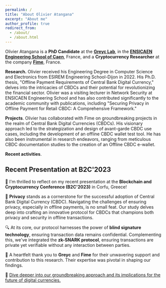 ```yaml
---
permalink: /
title: "About Olivier Atangana"
excerpt: "About me"
author_profile: true
redirect_from: 
  - /about/
  - /about.html
---
```

Olivier Atangana is a **PhD Candidate** at the [**Greyc Lab**](https://www.greyc.fr/), in the [**ENSICAEN Engineering School of Caen**](https://www.ensicaen.fr/), France, and a **Cryptocurrency Researcher** at the company [**Fime**](https://www.fime.com/fr/), France.

**Research.** 
Olivier received his Engineering Degree in Computer Science and Electronics from ESIREM Engineering School-Dijon in 2022. His Ph.D. thesis, "Offline Payment Requirements of Central Bank Digital Currency," delves into the intricacies of CBDCs and their potential for revolutionizing the financial sector. Olivier was a visiting lecturer in Network Security at ENSICAEN Engineering School and has also contributed significantly to the academic community with publications, including "Securing Privacy in Offline Payment for Retail CBDC: A Comprehensive Framework."

**Projects**. 
Olivier has collaborated with Fime on groundbreaking projects in the realm of Central Bank Digital Currencies (CBDCs). His visionary approach led to the strategization and design of avant-garde CBDC use cases, including the development of an offline CBDC wallet test tool. He has also been instrumental in research endeavors, ranging from meticulous CBDC documentation studies to the creation of an Offline CBDC e-wallet.

**Recent activities**.
## Recent Presentation at B2C'2023

📢 I'm thrilled to reflect on my recent presentation at the **Blockchain and Cryptocurrency Conference (B2C'2023)** in Corfu, Greece!

🔐 **Privacy** stands as a cornerstone for the successful adoption of Central Bank Digital Currency (CBDC). Navigating the challenges of ensuring privacy, especially in offline payments, is no small feat. Our study delves deep into crafting an innovative protocol for CBDCs that champions both privacy and security in offline transactions.

🔍 At its core, our protocol harnesses the power of **blind signature technology**, ensuring transaction data remains confidential. Complementing this, we've integrated the **zk-SNARK protocol**, ensuring transactions are private yet verifiable without any interaction between parties.

🙏 A heartfelt thank you to **Greyc** and **Fime** for their unwavering support and contribution to this research. Their expertise was pivotal in shaping our findings.

🔗 [Dive deeper into our groundbreaking approach and its implications for the future of digital currencies.](https://lnkd.in/eqXe65Uf)


